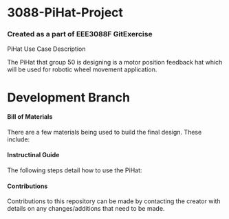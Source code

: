 # 3088-PiHat-Project
### Created as a part of EEE3088F GitExercise

PiHat Use Case Description

The PiHat that group 50 is designing is a motor position feedback hat which will be used for robotic wheel movement application. 
 
# Development Branch

#### Bill of Materials

There are a few materials being used to build the final design. These include:

#### Instructinal Guide

The following steps detail how to use the PiHat:

#### Contributions

Contributions to this repository can be made by contacting the creator with details on any changes/additions that need to be made.
